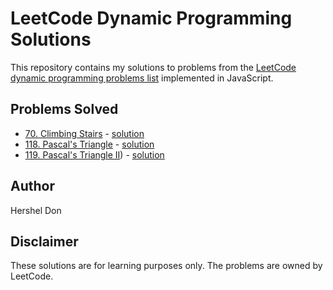 # LeetCode Dynamic Programming Solutions

This repository contains my solutions to problems from the [LeetCode dynamic programming problems list](https://leetcode.com/problem-list/dynamic-programming/) implemented in JavaScript.

## Problems Solved

- [70. Climbing Stairs](https://leetcode.com/problems/climbing-stairs/?envType=problem-list-v2&envId=dynamic-programming&) - [solution](70-climbing_stairs.js)
- [118. Pascal's Triangle](https://leetcode.com/problems/pascals-triangle/description/?envType=problem-list-v2&envId=dynamic-programming&) - [solution](118-pascals_triangle.js)
- [119. Pascal's Triangle II](https://leetcode.com/problems/pascals-triangle-ii/?envType=problem-list-v2&envId=dynamic-programming&)) - [solution](119-pascals_triangle_II.js)

## Author

Hershel Don

## Disclaimer

These solutions are for learning purposes only. The problems are owned by LeetCode.
